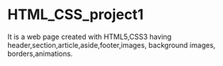 # HTML_CSS_project1

It is a web page created with HTML5,CSS3 having header,section,article,aside,footer,images, background images, borders,animations.
